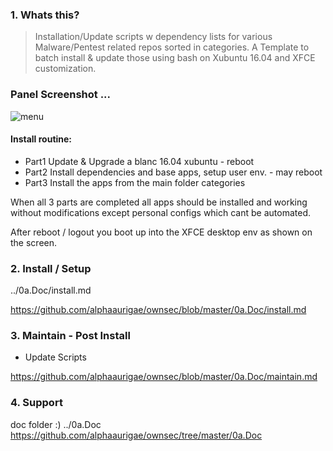 
### 1. Whats this?

> Installation/Update scripts w dependency lists for various Malware/Pentest related repos sorted in categories.
> A Template to batch install & update those using bash on Xubuntu 16.04 and XFCE customization.

### Panel Screenshot ...
![menu](https://i.imgur.com/FwKD4gF.png)

#### Install routine:

- Part1 Update & Upgrade a blanc 16.04 xubuntu - reboot
- Part2 Install dependencies and base apps, setup user env. - may reboot
- Part3 Install the apps from the main folder categories

When all 3 parts are completed all apps should be installed and working without modifications except personal configs which cant be automated.

After reboot / logout you boot up into the XFCE desktop env as shown on the screen.


### 2. Install / Setup

../0a.Doc/install.md


https://github.com/alphaaurigae/ownsec/blob/master/0a.Doc/install.md


### 3. Maintain - Post Install

- Update Scripts

https://github.com/alphaaurigae/ownsec/blob/master/0a.Doc/maintain.md

### 4. Support

 doc folder :)
 ../0a.Doc
https://github.com/alphaaurigae/ownsec/tree/master/0a.Doc
